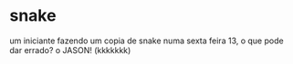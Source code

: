 # snake
um iniciante fazendo um copia de snake numa sexta feira 13, o que pode dar errado? o JASON! (kkkkkkk)
